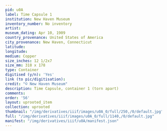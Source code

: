 ```yaml
---
pid: u0A
label: Time Capsule 1
institution: New Haven Museum
inventory_number: No inventory
artist:
museum_dating: Apr 10, 1909
country_provenance: United States of America
city_provenance: New Haven, Connecticut
latitude:
longitude:
medium: Copper
size_inches: 12 1/2x7
size_mm: 318 x 178
type: Container
digitised (y/n): 'Yes'
link (to pic/digitisation):
credit: "© New Haven Museum"
description: Time Capsule, container 1 (torn apart)
comments:
order: '56'
layout: uprooted_item
collection: uprooted
thumbnail: "/img/derivatives/iiif/images/u0A_0/full/250,/0/default.jpg"
full: "/img/derivatives/iiif/images/u0A_0/full/1140,/0/default.jpg"
manifest: "/img/derivatives/iiif/u0A/manifest.json"
---
```

